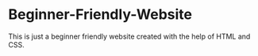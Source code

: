 # Beginner-Friendly-Website
This is just a beginner friendly website created with the help of HTML and CSS.
